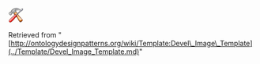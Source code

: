 [![](../images/thumb/1/13/Devel.gif/30px-Devel.gif)](../Image/Devel.gif.md "Devel.gif")





Retrieved from "[http://ontologydesignpatterns.org/wiki/Template:Devel\_Image\_Template](../Template/Devel_Image_Template.md)"
